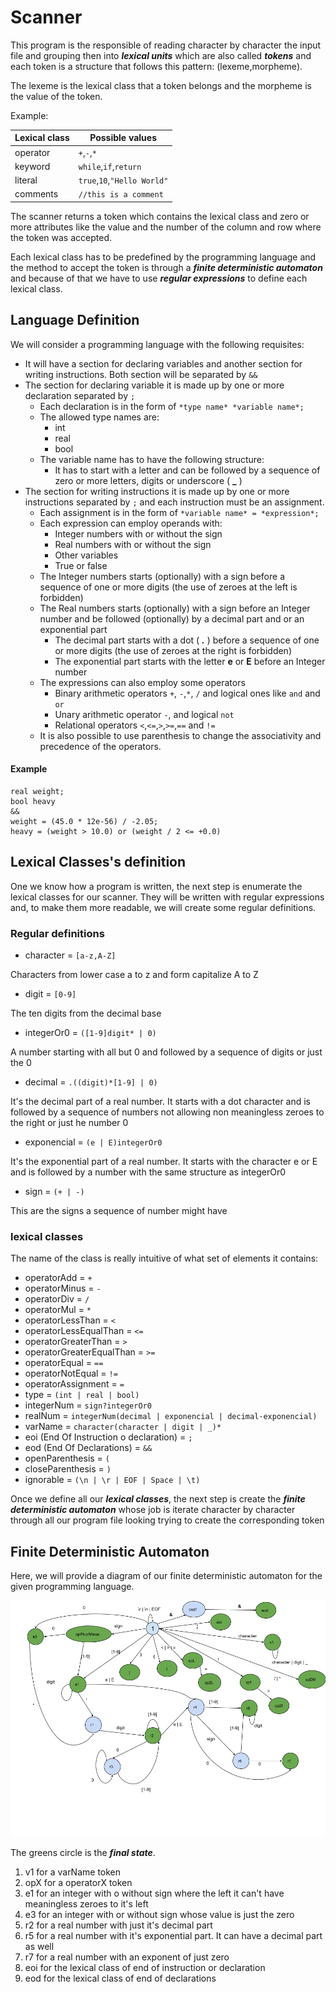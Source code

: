 # Scanner

This program is the responsible of reading character by character the input file and grouping then into ***lexical units*** which
are also called ***tokens*** and each token is a structure that follows this pattern: (lexeme,morpheme).

The lexeme is the lexical class that a token belongs and the morpheme is the value of the token.

Example:

|__Lexical class__|         __Possible values__             |
|-----------------|----------------------------------------|
| operator        | ```+```,```-```,```*```                |
| keyword         | ```while```,```if```,```return```      |
| literal         | ```true```,```10```,```"Hello World"```|
| comments        | ```//this is a comment```              |

The scanner returns a token which contains the lexical class and zero or more attributes like the value and the number of
the column and row where the token was accepted.

Each lexical class has to be predefined by the programming language and the method to accept the token is through a ***finite
deterministic automaton*** and because of that we have to use ***regular expressions*** to define each lexical class.

## Language Definition

We will consider a programming language with the following requisites:

- It will have a section for declaring variables and another section for writing instructions. Both section will be separated by ```&&```
- The section for declaring variable it is made up by one or more declaration separated by ```;```
  - Each declaration is in the form of ```*type name* *variable name*;```
  - The allowed type names are:
    - int
    - real
    - bool
  - The variable name has to have the following structure: 
    - It has to start with a letter and can be followed by a sequence of zero or more letters, digits or underscore ( **_** )
- The section for writing instructions it is made up by one or more instructions separated by ```;``` and each 
instruction must be an assignment.
  - Each assignment is in the form of ```*variable name* = *expression*;```
  - Each expression can employ operands with:
    - Integer numbers with or without the sign
    - Real numbers with or without the sign
    - Other variables
    - True or false
  - The Integer numbers starts (optionally) with a sign before a sequence of one or more digits (the use of zeroes
  at the left is forbidden)
  - The Real numbers starts (optionally) with a sign before an Integer number and be followed (optionally) by a decimal part and or an exponential part
    - The decimal part starts with a dot ( ***.*** ) before a sequence of one or more digits (the use of zeroes at the right is forbidden)
    - The exponential part starts with the letter **e** or **E** before an Integer number
  - The expressions can also employ some operators
    - Binary arithmetic operators ```+```, ```-```,```*```, ```/``` and logical ones like ```and``` and ```or```
    - Unary arithmetic operator ```-```, and logical ```not```
    - Relational operators ```<```,```<=```,```>```,```>=```,```==``` and ```!=```
  - It is also possible to use parenthesis to change the associativity and precedence of the operators.
#### Example

```
real weight;
bool heavy
&&
weight = (45.0 * 12e-56) / -2.05;
heavy = (weight > 10.0) or (weight / 2 <= +0.0)
```

## Lexical Classes's definition

One we know how a program is written, the next step is enumerate the lexical classes for our scanner. They will be written with regular
expressions and, to make them more readable, we will create some regular definitions.

### Regular definitions

- character = ```[a-z,A-Z]```

Characters from lower case a to z and form capitalize A to Z

- digit = ```[0-9]```

The ten digits from the decimal base

- integerOr0 = ```([1-9]digit* | 0)```

A number starting with all but 0 and followed by a sequence of digits or just the 0

- decimal = ```.((digit)*[1-9] | 0)```

It's the decimal part of a real number. It starts with a dot character and is followed by a sequence of numbers not allowing non
meaningless zeroes to the right or just he number 0

- exponencial = ```(e | E)integerOr0```

It's the exponential part of a real number. It starts with the character e or E and is followed by a number with the same structure as
integerOr0

- sign = ```(+ | -)```

This are the signs a sequence of number might have

### lexical classes

The name of the class is really intuitive of what set of elements it contains:

- operatorAdd = ```+```
- operatorMinus = ```-```
- operatorDiv = ```/```
- operatorMul = ```*```
- operatorLessThan = ```<```
- operatorLessEqualThan = ```<=```
- operatorGreaterThan = ```>```
- operatorGreaterEqualThan = ```>=```
- operatorEqual = ```==```
- operatorNotEqual = ```!=```
- operatorAssignment = ```=```
- type = ```(int | real | bool)```
- integerNum = ```sign?integerOr0```
- realNum = ```integerNum(decimal | exponencial | decimal·exponencial)```
- varName = ```character(character | digit | _)*```
- eoi (End Of Instruction o declaration) = ```;```
- eod (End Of Declarations) = ```&&```
- openParenthesis = ```(```
- closeParenthesis = ```)```
- ignorable = ```(\n | \r | EOF | Space | \t)```

Once we define all our ***lexical classes***, the next step is create the ***finite deterministic automaton*** whose job is iterate
character by character through all our program file looking trying to create the corresponding token

## Finite Deterministic Automaton

Here, we will provide a diagram of our finite deterministic automaton for the given programming language.

![FDA diagram](./Doc/FDA_diagram.png)

The greens circle is the ***final state***.
1. v1 for a varName token
2. opX for  a operatorX token
3. e1 for an integer with o without sign where the left it can't have meaningless zeroes to it's left
4. e3 for an integer with or without sign whose value is just the zero
5. r2 for a real number with just it's decimal part
6. r5 for a real number with it's exponential part. It can have a decimal part as well
7. r7 for a real number with an exponent of just zero
8. eoi for the lexical class of end of instruction or declaration
9. eod for the lexical class of end of declarations

